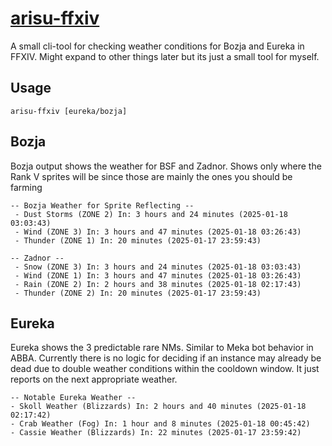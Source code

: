 # [arisu-ffxiv](https://github.com/pinapelz/arisu-ffxiv)
A small cli-tool for checking weather conditions for Bozja and Eureka in FFXIV. Might expand to other things later but its just a small tool for myself.

## Usage
```
arisu-ffxiv [eureka/bozja]
```

## Bozja

 Bozja output shows the weather for BSF and Zadnor. Shows only where the Rank V sprites will be since those are mainly the ones you should be farming

```
-- Bozja Weather for Sprite Reflecting --
 - Dust Storms (ZONE 2) In: 3 hours and 24 minutes (2025-01-18 03:03:43)
 - Wind (ZONE 3) In: 3 hours and 47 minutes (2025-01-18 03:26:43)
 - Thunder (ZONE 1) In: 20 minutes (2025-01-17 23:59:43)

-- Zadnor --
 - Snow (ZONE 3) In: 3 hours and 24 minutes (2025-01-18 03:03:43)
 - Wind (ZONE 1) In: 3 hours and 47 minutes (2025-01-18 03:26:43)
 - Rain (ZONE 2) In: 2 hours and 38 minutes (2025-01-18 02:17:43)
 - Thunder (ZONE 2) In: 20 minutes (2025-01-17 23:59:43)
 ```
 

 ## Eureka

Eureka shows the 3 predictable rare NMs. Similar to Meka bot behavior in ABBA. Currently there is no logic for deciding if an instance may already be dead due to double weather conditions within the cooldown window. It just reports on the next appropriate weather.


 ```
 -- Notable Eureka Weather --
 - Skoll Weather (Blizzards) In: 2 hours and 40 minutes (2025-01-18 02:17:42)
 - Crab Weather (Fog) In: 1 hour and 8 minutes (2025-01-18 00:45:42)
 - Cassie Weather (Blizzards) In: 22 minutes (2025-01-17 23:59:42)
 ```

